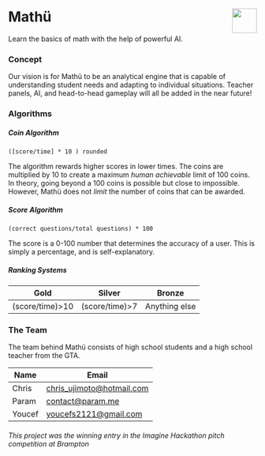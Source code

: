 # Mathü <img align="right" width="50" height="50" src="https://raw.githubusercontent.com/paramt/mathu/master/favicon/favicon.ico">

Learn the basics of math with the help of powerful AI.

### Concept
Our vision is for Mathü to be an analytical engine that is capable of understanding student needs and adapting to individual situations. Teacher panels, AI, and head-to-head gameplay will all be added in the near future!

### Algorithms
##### Coin Algorithm
```([score/time] * 10 ) rounded```

The algorithm rewards higher scores in lower times. The coins are multiplied by 10 to create a maximum *human achievable* limit of 100 coins. In theory, going beyond a 100 coins is possible but close to impossible. However, Mathü does not *limit* the number of coins that can be awarded.

##### Score Algorithm
```(correct questions/total questions) * 100```

The score is a 0-100 number that determines the accuracy of a user. This is simply a percentage, and is self-explanatory.

##### Ranking Systems

| Gold | Silver | Bronze |
| ---- | ------ | ------ |
|(score/time)>10|(score/time)>7|Anything else|

### The Team
The team behind Mathü consists of high school students and a high school teacher from the GTA.

Name | Email
-----|-----
Chris|chris_ujimoto@hotmail.com
Param|contact@param.me
Youcef|youcefs2121@gmail.com

###### This project was the winning entry in the Imagine Hackathon pitch competition at Brampton
